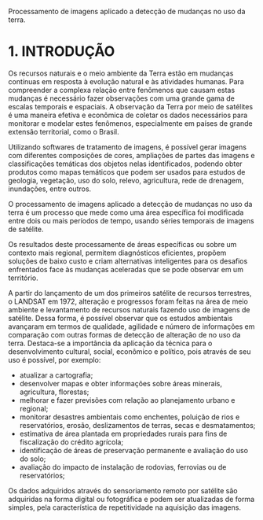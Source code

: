 Processamento de imagens aplicado a detecção de mudanças no uso da terra.

# 1. INTRODUÇÃO
Os recursos naturais e o meio ambiente da Terra estão em mudanças contínuas em resposta à evolução natural e às atividades humanas. Para compreender a complexa relação entre fenômenos que causam estas mudanças é necessário fazer observações com uma grande gama de escalas temporais e espaciais. A observação da Terra por meio de satélites é uma maneira efetiva e econômica de coletar os dados necessários para monitorar e modelar estes fenômenos, especialmente em países de grande extensão territorial, como o Brasil.

Utilizando softwares de tratamento de imagens, é possível gerar imagens com diferentes composições de cores, ampliações de partes das imagens e classificações temáticas dos objetos nelas identificados, podendo obter produtos como mapas temáticos que podem ser usados para estudos de geologia, vegetação, uso do solo, relevo, agricultura, rede de drenagem, inundações, entre outros.

O processamento de imagens aplicado a detecção de mudanças no uso da terra é um processo que mede como uma área específica foi modificada entre dois ou mais períodos de tempo, usando séries temporais de imagens de satélite.

Os resultados deste processamente de áreas específicas ou sobre um contexto mais regional, permitem diagnósticos eficientes, propõem soluções de baixo custo e criam alternativas inteligentes para os desafios enfrentados face às mudanças aceleradas que se pode observar em um território.

A partir do lançamento de um dos primeiros satélite de recursos terrestres, o LANDSAT em 1972, alteração e progressos foram feitas na área de meio ambiente e levantamento de recursos naturais fazendo uso de imagens de satélite. Dessa forma, é possível observar que os estudos ambientais avançaram em termos de qualidade, agilidade e número de informações em comparação com outras formas de detecção de alteração de no uso da terra. Destaca-se a importância da aplicação da técnica para o desenvolvimento cultural, social, econômico e político, pois através de seu uso é possível, por exemplo:

- atualizar a cartografia;
- desenvolver mapas e obter informações sobre áreas minerais, agricultura, florestas;
- melhorar e fazer previsões com relação ao planejamento urbano e regional;
- monitorar desastres ambientais como enchentes, poluição de rios e reservatórios, erosão, deslizamentos de terras, secas e desmatamentos;
- estimativa de área plantada em propriedades rurais para fins de fiscalização do crédito agrícola;
- identificação de áreas de preservação permanente e avaliação do uso do solo;
- avaliação do impacto de instalação de rodovias, ferrovias ou de reservatórios;

Os dados adquiridos através do sensoriamento remoto por satélite são adquiridas na forma digital ou fotográfica e podem ser atualizadas de forma simples, pela característica de repetitividade na aquisição das imagens.

